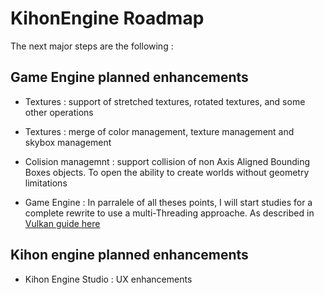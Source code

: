 # KihonEngine Roadmap

The next major steps are the following :

## Game Engine planned enhancements

* Textures : support of stretched textures, rotated textures, and some other operations

* Textures : merge of color management, texture management and skybox management

* Colision managemnt : support collision of non Axis Aligned Bounding Boxes objects. To open the ability to create worlds without geometry limitations

* Game Engine : In parralele of all theses points, I will start studies for a complete rewrite to use a multi-Threading approache. As described in [Vulkan guide here](https://vkguide.dev/docs/extra-chapter/multithreading/)

## Kihon engine planned enhancements
* Kihon Engine Studio : UX enhancements